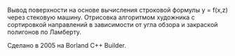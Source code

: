 Вывод поверхности на основе вычисления строковой формулы y = f(x,z) через стековую машину.
Отрисовка алгоритмом художника с сортировкой направлений в зависимости от угла обзора и закраской полигонов по Ламберту.

Сделано в 2005 на Borland C++ Builder.

